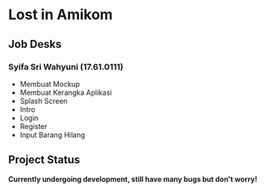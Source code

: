 # Lost in Amikom

## Job Desks
### Syifa Sri Wahyuni (17.61.0111)
- Membuat Mockup
- Membuat Kerangka Aplikasi
- Splash Screen
- Intro
- Login
- Register
- Input Barang Hilang

## Project Status
**Currently undergoing development, still have many bugs but don't worry!**